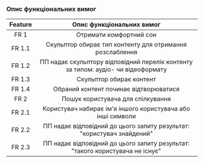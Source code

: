 ### Опис функціональних вимог
| Feature | Опис функціональних вимог |
|:-------:|:-----------:|
| FR 1 | Отримати комфортний сон | 
| FR 1.1 | Скульптор обирає тип контенту для отримання розслаблення |
| FR 1.2 | ПП надає скульптору відповідний перелік контенту за типом: аудіо- чи відеоформату|
| FR 1.3 | Скульптор обирає контент 
| FR 1.4 |Обраний контент починає відтворюватися|
| FR 2 | Пошук користувача для спілкування|
| FR 2.1 | Користувач набирає ім'я іншого користувача або інші символи|
| FR 2.2 | ПП надає відповідний до цього запиту результат: "користувач знайдений"|
| FR 2.3 | ПП надає відповідний до цього запиту результат: "такого користувача не існує"|